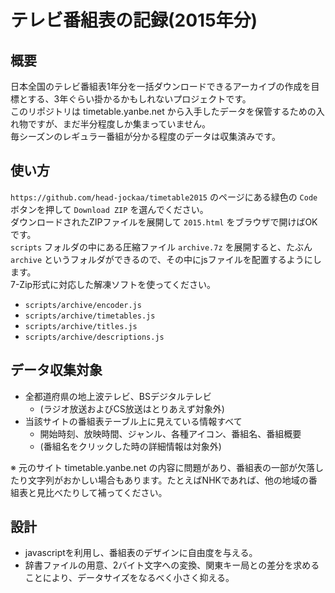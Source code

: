 テレビ番組表の記録(2015年分)
==

概要
--

日本全国のテレビ番組表1年分を一括ダウンロードできるアーカイブの作成を目標とする、3年ぐらい掛かるかもしれないプロジェクトです。  
このリポジトリは timetable.yanbe.net から入手したデータを保管するための入れ物ですが、まだ半分程度しか集まっていません。  
毎シーズンのレギュラー番組が分かる程度のデータは収集済みです。

使い方
--

`https://github.com/head-jockaa/timetable2015` のページにある緑色の `Code` ボタンを押して `Download ZIP` を選んでください。  
ダウンロードされたZIPファイルを展開して `2015.html` をブラウザで開けばOKです。  
`scripts` フォルダの中にある圧縮ファイル `archive.7z` を展開すると、たぶん `archive` というフォルダができるので、その中にjsファイルを配置するようにします。  
7-Zip形式に対応した解凍ソフトを使ってください。

* `scripts/archive/encoder.js`
* `scripts/archive/timetables.js`
* `scripts/archive/titles.js`
* `scripts/archive/descriptions.js`

データ収集対象
--

* 全都道府県の地上波テレビ、BSデジタルテレビ
  * (ラジオ放送およびCS放送はとりあえず対象外)
* 当該サイトの番組表テーブル上に見えている情報すべて
  * 開始時刻、放映時間、ジャンル、各種アイコン、番組名、番組概要  
  * (番組名をクリックした時の詳細情報は対象外)

※ 元のサイト timetable.yanbe.net の内容に問題があり、番組表の一部が欠落したり文字列がおかしい場合もあります。たとえばNHKであれば、他の地域の番組表と見比べたりして補ってください。

設計
--

* javascriptを利用し、番組表のデザインに自由度を与える。
* 辞書ファイルの用意、2バイト文字への変換、関東キー局との差分を求めることにより、データサイズをなるべく小さく抑える。 
